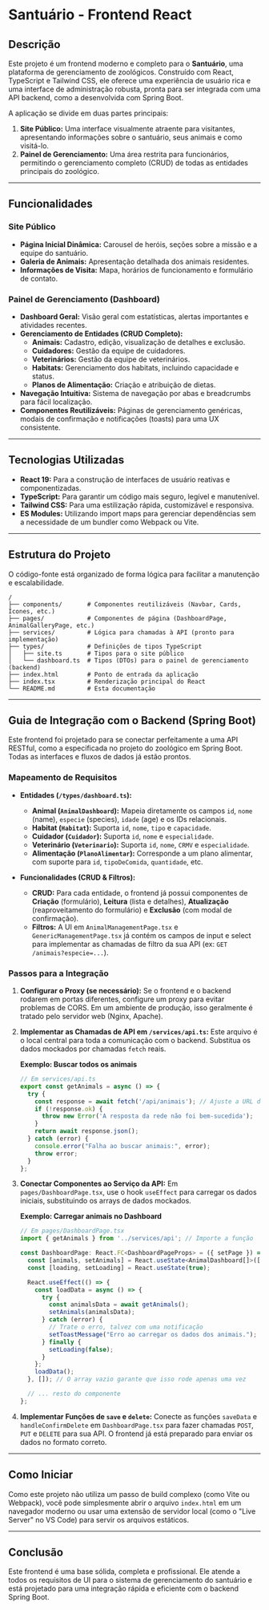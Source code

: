 # Santuário - Frontend React

## Descrição

Este projeto é um frontend moderno e completo para o **Santuário**, uma plataforma de gerenciamento de zoológicos. Construído com React, TypeScript e Tailwind CSS, ele oferece uma experiência de usuário rica e uma interface de administração robusta, pronta para ser integrada com uma API backend, como a desenvolvida com Spring Boot.

A aplicação se divide em duas partes principais:
1.  **Site Público:** Uma interface visualmente atraente para visitantes, apresentando informações sobre o santuário, seus animais e como visitá-lo.
2.  **Painel de Gerenciamento:** Uma área restrita para funcionários, permitindo o gerenciamento completo (CRUD) de todas as entidades principais do zoológico.

---

## Funcionalidades

### Site Público
- **Página Inicial Dinâmica:** Carousel de heróis, seções sobre a missão e a equipe do santuário.
- **Galeria de Animais:** Apresentação detalhada dos animais residentes.
- **Informações de Visita:** Mapa, horários de funcionamento e formulário de contato.

### Painel de Gerenciamento (Dashboard)
- **Dashboard Geral:** Visão geral com estatísticas, alertas importantes e atividades recentes.
- **Gerenciamento de Entidades (CRUD Completo):**
    - **Animais:** Cadastro, edição, visualização de detalhes e exclusão.
    - **Cuidadores:** Gestão da equipe de cuidadores.
    - **Veterinários:** Gestão da equipe de veterinários.
    - **Habitats:** Gerenciamento dos habitats, incluindo capacidade e status.
    - **Planos de Alimentação:** Criação e atribuição de dietas.
- **Navegação Intuitiva:** Sistema de navegação por abas e breadcrumbs para fácil localização.
- **Componentes Reutilizáveis:** Páginas de gerenciamento genéricas, modais de confirmação e notificações (toasts) para uma UX consistente.

---

## Tecnologias Utilizadas

- **React 19:** Para a construção de interfaces de usuário reativas e componentizadas.
- **TypeScript:** Para garantir um código mais seguro, legível e manutenível.
- **Tailwind CSS:** Para uma estilização rápida, customizável e responsiva.
- **ES Modules:** Utilizando import maps para gerenciar dependências sem a necessidade de um bundler como Webpack ou Vite.

---

## Estrutura do Projeto

O código-fonte está organizado de forma lógica para facilitar a manutenção e escalabilidade.

```
/
├── components/       # Componentes reutilizáveis (Navbar, Cards, Ícones, etc.)
├── pages/            # Componentes de página (DashboardPage, AnimalGalleryPage, etc.)
├── services/         # Lógica para chamadas à API (pronto para implementação)
├── types/            # Definições de tipos TypeScript
│   ├── site.ts       # Tipos para o site público
│   └── dashboard.ts  # Tipos (DTOs) para o painel de gerenciamento (backend)
├── index.html        # Ponto de entrada da aplicação
├── index.tsx         # Renderização principal do React
└── README.md         # Esta documentação
```

---

## Guia de Integração com o Backend (Spring Boot)

Este frontend foi projetado para se conectar perfeitamente a uma API RESTful, como a especificada no projeto do zoológico em Spring Boot. Todas as interfaces e fluxos de dados já estão prontos.

### Mapeamento de Requisitos

- **Entidades (`/types/dashboard.ts`):**
  - **Animal (`AnimalDashboard`):** Mapeia diretamente os campos `id`, `nome` (name), `especie` (species), `idade` (age) e os IDs relacionais.
  - **Habitat (`Habitat`):** Suporta `id`, `nome`, `tipo` e `capacidade`.
  - **Cuidador (`Cuidador`):** Suporta `id`, `nome` e `especialidade`.
  - **Veterinário (`Veterinario`):** Suporta `id`, `nome`, `CRMV` e `especialidade`.
  - **Alimentação (`PlanoAlimentar`):** Corresponde a um plano alimentar, com suporte para `id`, `tipoDeComida`, `quantidade`, etc.

- **Funcionalidades (CRUD & Filtros):**
  - **CRUD:** Para cada entidade, o frontend já possui componentes de **Criação** (formulário), **Leitura** (lista e detalhes), **Atualização** (reaproveitamento do formulário) e **Exclusão** (com modal de confirmação).
  - **Filtros:** A UI em `AnimalManagementPage.tsx` e `GenericManagementPage.tsx` já contém os campos de input e select para implementar as chamadas de filtro da sua API (ex: `GET /animais?especie=...`).

### Passos para a Integração

1.  **Configurar o Proxy (se necessário):** Se o frontend e o backend rodarem em portas diferentes, configure um proxy para evitar problemas de CORS. Em um ambiente de produção, isso geralmente é tratado pelo servidor web (Nginx, Apache).

2.  **Implementar as Chamadas de API em `/services/api.ts`:**
    Este arquivo é o local central para toda a comunicação com o backend. Substitua os dados mockados por chamadas `fetch` reais.

    **Exemplo: Buscar todos os animais**
    ```typescript
    // Em services/api.ts
    export const getAnimals = async () => {
      try {
        const response = await fetch('/api/animais'); // Ajuste a URL da sua API
        if (!response.ok) {
          throw new Error('A resposta da rede não foi bem-sucedida');
        }
        return await response.json();
      } catch (error) {
        console.error("Falha ao buscar animais:", error);
        throw error;
      }
    };
    ```

3.  **Conectar Componentes ao Serviço da API:**
    Em `pages/DashboardPage.tsx`, use o hook `useEffect` para carregar os dados iniciais, substituindo os arrays de dados mockados.

    **Exemplo: Carregar animais no Dashboard**
    ```typescript
    // Em pages/DashboardPage.tsx
    import { getAnimals } from '../services/api'; // Importe a função

    const DashboardPage: React.FC<DashboardPageProps> = ({ setPage }) => {
      const [animals, setAnimals] = React.useState<AnimalDashboard[]>([]); // Inicie como vazio
      const [loading, setLoading] = React.useState(true);

      React.useEffect(() => {
        const loadData = async () => {
          try {
            const animalsData = await getAnimals();
            setAnimals(animalsData);
          } catch (error) {
            // Trate o erro, talvez com uma notificação
            setToastMessage("Erro ao carregar os dados dos animais.");
          } finally {
            setLoading(false);
          }
        };
        loadData();
      }, []); // O array vazio garante que isso rode apenas uma vez

      // ... resto do componente
    };
    ```

4.  **Implementar Funções de `save` e `delete`:**
    Conecte as funções `saveData` e `handleConfirmDelete` em `DashboardPage.tsx` para fazer chamadas `POST`, `PUT` e `DELETE` para sua API. O frontend já está preparado para enviar os dados no formato correto.

---

## Como Iniciar

Como este projeto não utiliza um passo de build complexo (como Vite ou Webpack), você pode simplesmente abrir o arquivo `index.html` em um navegador moderno ou usar uma extensão de servidor local (como o "Live Server" no VS Code) para servir os arquivos estáticos.

---

## Conclusão

Este frontend é uma base sólida, completa e profissional. Ele atende a todos os requisitos de UI para o sistema de gerenciamento do santuário e está projetado para uma integração rápida e eficiente com o backend Spring Boot.
